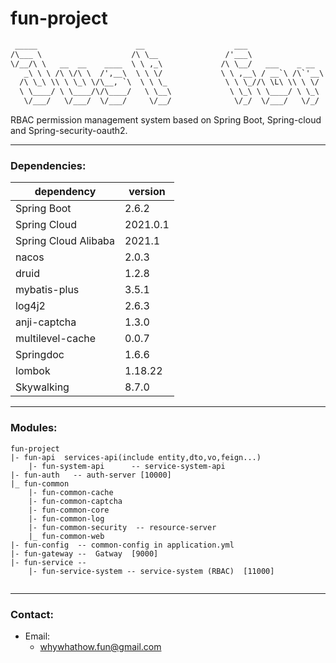 # fun-project


```txt
 _____                      __                    ___                               ___
/\___ \                    /\ \__               /'___\                            /'___\
\/__/\ \   __  __    ____  \ \ ,_\             /\ \__/   ___    _ __             /\ \__/  __  __    ___
   _\ \ \ /\ \/\ \  /',__\  \ \ \/             \ \ ,__\ / __`\ /\`'__\           \ \ ,__\/\ \/\ \ /' _ `\
  /\ \_\ \\ \ \_\ \/\__, `\  \ \ \_             \ \ \_//\ \L\ \\ \ \/             \ \ \_/\ \ \_\ \/\ \/\ \
  \ \____/ \ \____/\/\____/   \ \__\             \ \_\ \ \____/ \ \_\              \ \_\  \ \____/\ \_\ \_\
   \/___/   \/___/  \/___/     \/__/              \/_/  \/___/   \/_/               \/_/   \/___/  \/_/\/_/

```



RBAC permission management system based on Spring Boot, Spring-cloud and Spring-security-oauth2. 

---
### Dependencies: 

| dependency           | version  |
| -------------------- | -------- |
| Spring Boot          | 2.6.2    |
| Spring Cloud         | 2021.0.1 |
| Spring Cloud Alibaba | 2021.1   |
| nacos                | 2.0.3    |
| druid                | 1.2.8    |
| mybatis-plus         | 3.5.1    |
| log4j2               | 2.6.3    |
| anji-captcha         | 1.3.0    |
| multilevel-cache     | 0.0.7    |
| Springdoc            | 1.6.6    |
| lombok               | 1.18.22  |
| Skywalking           | 8.7.0    |
---
### Modules:

```
fun-project
|- fun-api  services-api(include entity,dto,vo,feign...)
	|- fun-system-api      -- service-system-api
|- fun-auth   -- auth-server [10000] 
|_ fun-common     
	|- fun-common-cache    
	|- fun-common-captcha  
	|- fun-common-core      
	|- fun-common-log      
    |- fun-common-security  -- resource-server 
    |_ fun-common-web     
|- fun-config  -- common-config in application.yml
|- fun-gateway --  Gatway  [9000]
|- fun-service --
	|- fun-service-system -- service-system (RBAC)  [11000]
    
```
---
### Contact:

- Email:
  - whywhathow.fun@gmail.com



